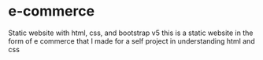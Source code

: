 # e-commerce
Static website with html, css, and bootstrap v5
this is a static website in the form of e commerce that I made for a self project in understanding html and css
